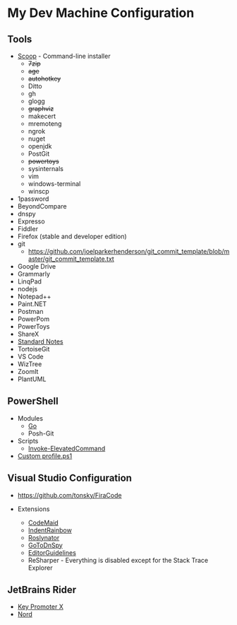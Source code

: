 # My Dev Machine Configuration

## Tools
- [Scoop](https://scoop.sh/) - Command-line installer
  - ~~7zip~~
  - ~~age~~
  - ~~autohotkey~~
  - Ditto
  - gh
  - glogg
  - ~~graphviz~~
  - makecert
  - mremoteng
  - ngrok
  - nuget
  - openjdk
  - PostGit
  - ~~powertoys~~
  - sysinternals
  - vim
  - windows-terminal
  - winscp
- 1password
- BeyondCompare
- dnspy
- Expresso
- Fiddler
- Firefox (stable and developer edition)
- git
  - https://github.com/joelparkerhenderson/git_commit_template/blob/master/git_commit_template.txt
- Google Drive
- Grammarly
- LinqPad
- nodejs
- Notepad++
- Paint.NET
- Postman
- PowerPom
- PowerToys
- ShareX
- [Standard Notes](https://standardnotes.org/)
- TortoiseGit
- VS Code
- WizTree
- ZoomIt
- PlantUML

## PowerShell
- Modules
  - [Go](https://github.com/cameronharp/Go-Shell)
  - Posh-Git
- Scripts
  - [Invoke-ElevatedCommand](https://gist.github.com/TaoK/1582185)
- [Custom profile.ps1](profile.ps1)

## Visual Studio Configuration

- https://github.com/tonsky/FiraCode

- Extensions
  - [CodeMaid](https://marketplace.visualstudio.com/items?itemName=SteveCadwallader.CodeMaid)
  - [IndentRainbow](https://marketplace.visualstudio.com/items?itemName=chingucoding.IndentRainbow)
  - [Roslynator](https://marketplace.visualstudio.com/items?itemName=josefpihrt.Roslynator2019)
  - [GoToDnSpy](https://marketplace.visualstudio.com/items?itemName=VladimirChirikov.GoToDnSpy)
  - [EditorGuidelines](https://marketplace.visualstudio.com/items?itemName=PaulHarrington.EditorGuidelines)
  - ReSharper - Everything is disabled except for the Stack Trace Explorer

## JetBrains Rider

- [Key Promoter X](https://plugins.jetbrains.com/plugin/9792-key-promoter-x)
- [Nord](https://plugins.jetbrains.com/plugin/10321-nord)
